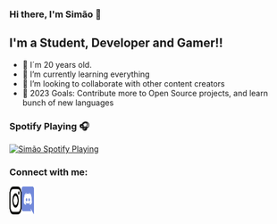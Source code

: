 ### Hi there, I'm Simão 👋



## I'm a Student, Developer and Gamer!!

- 👨‍ I´m 20 years old.
- 🌱 I’m currently learning everything
- 👯 I’m looking to collaborate with other content creators
- 🥅 2023 Goals: Contribute more to Open Source projects, and learn bunch of new languages


### Spotify Playing 🎧

[<img src="https://novatorem-khaki-one.vercel.app/api/spotify" alt="Simão Spotify Playing" width="350" />](https://open.spotify.com/user/hhvscpqrhul3xbzamj9kaic5t)


### Connect with me:

[<img align="left" alt="Simão | Instagram" width="22px" src="https://github.com/S1M40/S1M40/blob/main/logos/instagram-icon.svg" width="50" height="50" />][instagram]
[<img align="left" alt="Invicta | Discord" width="22px" src="https://github.com/S1M40/S1M40/blob/main/logos/discord.svg" width="50" height="50" />][discord]

<br />
<br />





[instagram]: https://www.instagram.com/_.simas016._/
[discord]: https://discord.gg/fdRauP4GbU
